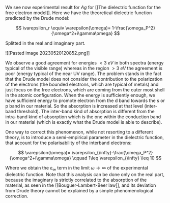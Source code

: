 We see now experimental result for $Ag$ for [[The dielectric function for the free electron model]].
Here we have the theoretical dielectric function predicted by the Drude model:

$$  \varepsilon_r \equiv \varepsilon(\omega)= 1-\frac{\omega_P^2}{\omega^2+i\gamma\omega} $$

Splitted in the real and imaginary part.

![[Pasted image 20230520120852.png]]

We observe a good agreement for energies $<3\ eV$ in both spectra (energy  typical of the visible range) whereas in the region $> 3 \ eV$ the agreement is poor (energy typical of the near UV range).
The problem stands in the fact that the Drude model does not consider the contribution to the polarization of the electrons (the bounded electrons, which are typical of metals) and just focus on the free electrons, which are coming from the outer most shell in the atomic configuration.
When the energy is sufficiently enough, we have sufficient energy to promote electron from the d band towards the s or p band in our material. So the absorption is increased at that level (inter-band threshold). The inter-band kind of absorption is different from the intra-band kind of absorption which is the one within the conduction band in our material (which is exactly what the Drude model is able to describe).

One way to correct this phenomenon, while not resorting to a different theory, is to introduce a semi-empirical parameter in the dielectric function, that account for the polarisability of the interband electrons:

$$   \varepsilon(\omega)= \varepsilon_{\infty}-\frac{\omega_P^2}{\omega^2+i\gamma\omega} \qquad 1\leq \varepsilon_{\infty} \leq 10 $$

Where we obtain the $\varepsilon_{\infty}$ term in the limit $\omega \to \infty$ of the experimental dielectric function.
Note that this analysis can be done only on the real part, because the imaginary is strictly correlated to the absorption of the material, as seen in the [[Bouguer-Lambert-Beer law]], and its deviation from Drude theory cannot be explained by a simple phenomenological correction. 